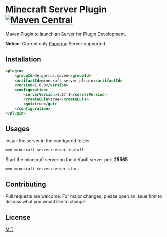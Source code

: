 # Minecraft Server Plugin [![Maven Central](https://img.shields.io/maven-central/v/de.garrus.maven/minecraft-server-plugin.svg?label=Maven%20Central)](https://search.maven.org/search?q=g:%22de.garrus.maven%22%20AND%20a:%22minecraft-server-plugin%22)

Maven Plugin to launch an Server for Plugin Development.

__Notice__: Current only [Papermc](http://papermc.io) Server supported.
## Installation

```xml
<plugin>
    <groupId>de.garrus.maven</groupId>
    <artifactId>minecraft-server-plugin</artifactId>
    <version>1.0.3</version>
    <configuration>
        <serverVersion>1.17.1</serverVersion>
        <createEula>true</createEula>
        <gui>true</gui>
    </configuration>
</plugin>
```

## Usages

Install the server in the configured folder 
````shell script
mvn minecraft-server:server-install
````

Start the minecraft server on the default  server port __25565__

````shell script
mvn minecraft-server:server-start
````

## Contributing
Pull requests are welcome. For major changes, please open an issue first to discuss what you would like to change.

## License
[MIT](https://choosealicense.com/licenses/mit/)
